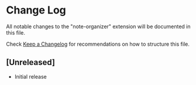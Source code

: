# Change Log

All notable changes to the "note-organizer" extension will be documented in this file.

Check [Keep a Changelog](http://keepachangelog.com/) for recommendations on how to structure this file.

## [Unreleased]

- Initial release